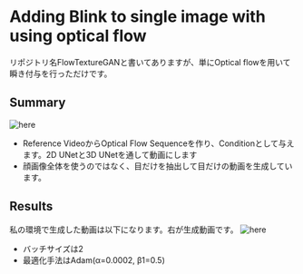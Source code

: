# Adding Blink to single image with using optical flow
リポジトリ名FlowTextureGANと書いてありますが、単にOptical flowを用いて瞬き付与を行っただけです。

## Summary
![here](https://github.com/SerialLain3170/VideoProcessing/blob/master/AddBlink/network.png)

- Reference VideoからOptical Flow Sequenceを作り、Conditionとして与えます。2D UNetと3D UNetを通して動画にします
- 顔画像全体を使うのではなく、目だけを抽出して目だけの動画を生成しています。

## Results
私の環境で生成した動画は以下になります。右が生成動画です。
![here](https://github.com/SerialLain3170/VideoProcessing/blob/master/AddBlink/cv_generation.gif)

- バッチサイズは2
- 最適化手法はAdam(α=0.0002, β1=0.5)
